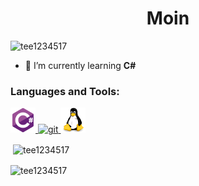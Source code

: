 <h1 align="center">Moin</h1>

<p align="left"> <img src="https://komarev.com/ghpvc/?username=tee1234517&label=Profile%20views&color=0e75b6&style=flat" alt="tee1234517" /> </p>

- 🌱 I’m currently learning **C#**

<h3 align="left">Languages and Tools:</h3>
<p align="left"> <a href="https://www.w3schools.com/cs/" target="_blank" rel="noreferrer"> <img src="https://raw.githubusercontent.com/devicons/devicon/master/icons/csharp/csharp-original.svg" alt="csharp" width="40" height="40"/> </a> <a href="https://git-scm.com/" target="_blank" rel="noreferrer"> <img src="https://www.vectorlogo.zone/logos/git-scm/git-scm-icon.svg" alt="git" width="40" height="40"/> </a> <a href="https://www.linux.org/" target="_blank" rel="noreferrer"> <img src="https://raw.githubusercontent.com/devicons/devicon/master/icons/linux/linux-original.svg" alt="linux" width="40" height="40"/> </a> </p>


<p>&nbsp;<img align="center" src="https://github-readme-stats.vercel.app/api?username=tee1234517&show_icons=true&locale=en" alt="tee1234517" /></p>

<p><img align="center" src="https://github-readme-streak-stats.herokuapp.com/?user=tee1234517&" alt="tee1234517" /></p>
